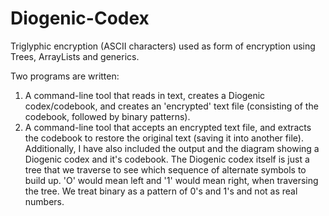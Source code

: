 # Diogenic-Codex
Triglyphic encryption (ASCII characters) used as  form of encryption using Trees, ArrayLists and generics. 

Two programs are written:
1. A command-line tool that reads in text, creates a Diogenic codex/codebook, and creates an 'encrypted'
text file (consisting of the codebook, followed by binary patterns).
2. A command-line tool that accepts an encrypted text file, and extracts the codebook to restore the original
text (saving it into another file).
Additionally, I have also included the output and the diagram showing a Diogenic codex and it's codebook. 
The Diogenic codex itself is just a tree that we traverse to see which sequence of alternate symbols to build up. 'O' would mean left and '1' would mean right, when traversing the tree. We treat binary as a pattern of 0's and 1's and not as real numbers. 

